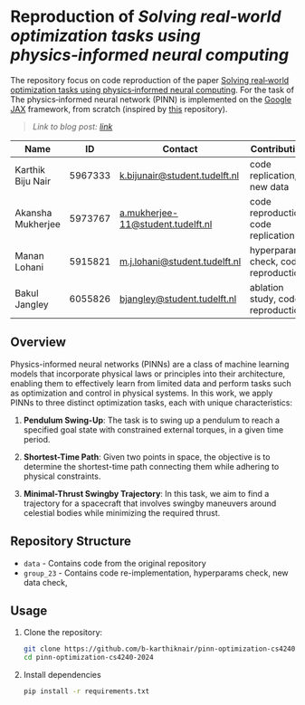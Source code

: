 # Reproduction of *Solving real‑world optimization tasks using physics‑informed neural computing*


The repository focus on code reproduction of the paper [Solving real‑world optimization tasks using physics‑informed neural computing](https://www.nature.com/articles/s41598-023-49977-3.pdf). For the task of The physics‑informed neural network (PINN) is implemented on the [Google JAX](https://github.com/google/jax) framework, from scratch (inspired by [this](https://github.com/tud-phi/ics-pa-sv?tab=readme-ov-file) repository). 

> *Link to blog post: [link](https://medium.com/@lohani.manan/9108df3b70f8)*


|Name|ID|Contact|Contribution|
|-|-|-|-|
|Karthik Biju Nair|5967333|k.bijunair@student.tudelft.nl|code replication, new data|
|Akansha Mukherjee|5973767|a.mukherjee-11@student.tudelft.nl|code reproduction,  code replication|
|Manan Lohani|5915821|m.j.lohani@student.tudelft.nl|hyperparams check, code reproduction|
|Bakul Jangley|6055826|bjangley@student.tudelft.nl|ablation study, code reproduction|

## Overview

Physics-informed neural networks (PINNs) are a class of machine learning models that incorporate physical laws or principles into their architecture, enabling them to effectively learn from limited data and perform tasks such as optimization and control in physical systems. In this work, we apply PINNs to three distinct optimization tasks, each with unique characteristics:

1. **Pendulum Swing-Up**: The task is to swing up a pendulum to reach a specified goal state with constrained external torques, in a given time period.

2. **Shortest-Time Path**: Given two points in space, the objective is to determine the shortest-time path connecting them while adhering to physical constraints.

3. **Minimal-Thrust Swingby Trajectory**: In this task, we aim to find a trajectory for a spacecraft that involves swingby maneuvers around celestial bodies while minimizing the required thrust.

## Repository Structure
- `data` - Contains code from the original repository
- `group_23` - Contains code re-implementation, hyperparams check, new data check, 

## Usage
1. Clone the repository:
    ```bash
    git clone https://github.com/b-karthiknair/pinn-optimization-cs4240-2024.git
    cd pinn-optimization-cs4240-2024
    ```
2. Install dependencies
    ```bash
    pip install -r requirements.txt
    ```